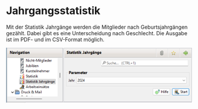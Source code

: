 # Jahrgangsstatistik

Mit der Statistik Jahrgänge werden die Mitglieder nach Geburtsjahrgängen gezählt. Dabei gibt es eine Unterscheidung nach Geschlecht. Die Ausgabe ist im PDF- und im CSV-Format möglich.

![](../../v3.1.x/auswertungen/img/JahrgaengeStatistikView.png)
